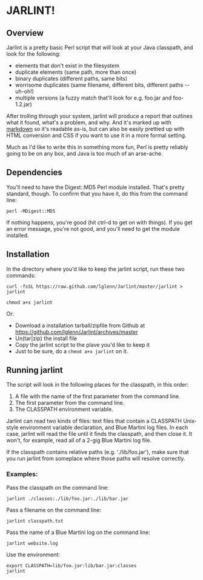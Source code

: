 JARLINT!
========

Overview
--------

Jarlint is a pretty basic Perl script that will look at your Java classpath, and look for the following:

* elements that don't exist in the filesystem
* duplicate elements (same path, more than once)
* binary duplicates (different paths, same bits)
* worrisome duplicates (same filename, different bits, different paths -- uh-oh!)
* multiple versions (a fuzzy match that'll look for e.g. foo.jar and foo-1.2.jar)

After trolling through your system, jarlint will produce a report that outlines what it found, what's a problem, and why. And it's marked up with [markdown](http://daringfireball.net/projects/markdown/) so it's readable as-is, but can also be easily prettied up with HTML conversion and CSS if you want to use it in a more formal setting. 

Much as I'd like to write this in something more fun, Perl is pretty reliably going to be on any box, and Java is too much of an arse-ache.

Dependencies
------------

You'll need to have the Digest::MD5 Perl module installed. That's pretty standard, though. To confirm that you have it, do this from the command line: 

    perl -MDigest::MD5

If nothing happens, you're good (hit ctrl-d to get on with things). If you get an error message, you're not good, and you'll need to get the module installed. 

Installation
------------

In the directory where you'd like to keep the jarlint script, run these two commands: 

    curl -fsSL https://raw.github.com/lglenn/Jarlint/master/jarlint > jarlint

    chmod a+x jarlint

Or:

* Download a installation tarball/zipfile from Github at https://github.com/lglenn/Jarlint/archives/master
* Un(tar|zip) the install file
* Copy the jarlint script to the plave you'd like to keep it
* Just to be sure, do a `chmod a+x jarlint` on it. 

Running jarlint
---------------

The script will look in the following places for the classpath, in this order:

1. A file with the name of the first parameter from the command line.
2. The first parameter from the command line.
3. The CLASSPATH environment variable.

Jarlint can read two kinds of files: text files that contain a CLASSPATH Unix-style environment variable declaration, and Blue Martini log files. In each case, jarlint will read the file until it finds the classpath, and then close it. It won't, for example, read all of a 2-gig Blue Martini log file. 

If the classpath contains relative paths (e.g. './lib/foo.jar'), make sure that you run jarlint from someplace where those paths will resolve correctly.

### Examples:

Pass the classpath on the command line:

    jarlint ./classes:./lib/foo.jar:./lib/bar.jar

Pass a filename on the command line:

    jarlint classpath.txt

Pass the name of a Blue Martini log on the command line: 

    jarlint website.log

Use the environment:

    export CLASSPATH=lib/foo.jar:lib/bar.jar:classes
    jarlint
